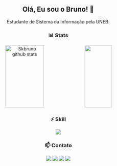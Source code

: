 <h2 align="center">Olá, Eu sou o Bruno! 👋</h2>
<p align="center">Estudante de Sistema da Informação pela UNEB.</p>

<div align="center">
  <h3>📊 Stats</h3>
</div>

<div align="center">  
  <img width="49%" height="195px" src="https://github-readme-stats.vercel.app/api?username=skbruno&theme=dark&show_icons=true&hide_border=true&count_private=false" alt="Skbruno github stats" /> 
  <img width="41%" height="195px" src="https://github-readme-stats.vercel.app/api/top-langs/?username=skbruno&theme=dark&show_icons=true&hide_border=true&layout=compact" />
</div>

<div align="center">
  <h3>⚡ Skill</h3>
</div>

<p align="center">
  <a href="https://skillicons.dev">
    <img src="https://skillicons.dev/icons?i=py,cpp,c#,java,js,unity,html,css,bootstrap,git,mysql,postgres" />
  </a>
</p>

<div align="center">
  <h3>📫 Contato</h3>
</div>

<p align="center">
  <a href="mailto:bruno.rodriguesc9@gmail.com"><img src="https://skillicons.dev/icons?i=gmail" /></a>
  <a href="https://www.linkedin.com/in/bruno-rodrigues-conceicao/"><img src="https://skillicons.dev/icons?i=linkedin" /></a>
  <a href="https://www.instagram.com/skybrunoo"><img src="https://skillicons.dev/icons?i=instagram" /></a>
  <a href="https://www.discordapp.com/users/skybruno"><img src="https://skillicons.dev/icons?i=discord" /></a>
</p>

